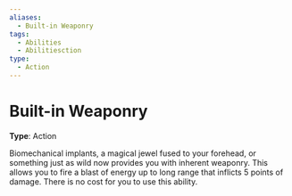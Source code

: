 ```yaml
---
aliases:
  - Built-in Weaponry
tags:
  - Abilities
  - Abilitiesction
type:
  - Action
---
```


# Built-in Weaponry

**Type**: Action

Biomechanical implants, a magical jewel fused to your forehead, or something just as wild now provides you with inherent weaponry. This allows you to fire a blast of energy up to long range that inflicts 5 points of damage. There is no cost for you to use this ability.
